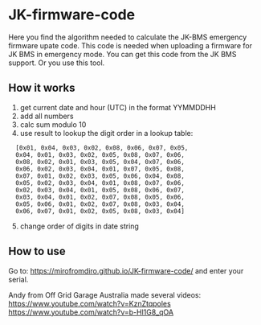 # JK-firmware-code
Here you find the algorithm needed to calculate the JK-BMS emergency firmware upate code.
This code is needed when uploading a firmware for JK BMS in emergency mode. You can get this code from the JK BMS support.
Or you use this tool.

## How it works
1. get current date and hour (UTC) in the format YYMMDDHH
2. add all numbers
3. calc sum modulo 10
4. use result to lookup the digit order in a lookup table:
  ```
    [0x01, 0x04, 0x03, 0x02, 0x08, 0x06, 0x07, 0x05, 
    0x04, 0x01, 0x03, 0x02, 0x05, 0x08, 0x07, 0x06, 
    0x08, 0x02, 0x01, 0x03, 0x05, 0x04, 0x07, 0x06, 
    0x06, 0x02, 0x03, 0x04, 0x01, 0x07, 0x05, 0x08, 
    0x07, 0x01, 0x02, 0x03, 0x05, 0x06, 0x04, 0x08, 
    0x05, 0x02, 0x03, 0x04, 0x01, 0x08, 0x07, 0x06, 
    0x02, 0x03, 0x04, 0x01, 0x05, 0x08, 0x06, 0x07, 
    0x03, 0x04, 0x01, 0x02, 0x07, 0x08, 0x05, 0x06, 
    0x05, 0x06, 0x01, 0x02, 0x07, 0x08, 0x03, 0x04, 
    0x06, 0x07, 0x01, 0x02, 0x05, 0x08, 0x03, 0x04]
  ```
5. change order of digits in date string


## How to use

Go to: https://mirofromdiro.github.io/JK-firmware-code/ and enter your serial.

Andy from Off Grid Garage Australia made several videos: <br>
https://www.youtube.com/watch?v=KznZtqpoles <br>
https://www.youtube.com/watch?v=b-Hl1G8_qOA 
